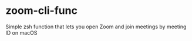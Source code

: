 # zoom-cli-func
Simple zsh function that lets you open Zoom and join meetings by meeting ID on macOS
